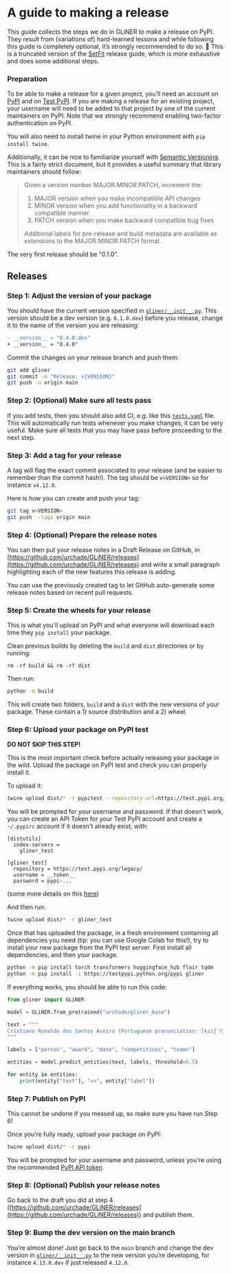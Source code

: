 # A guide to making a release

This guide collects the steps we do in GLiNER to make a release on PyPI. They result from (variations of) hard-learned lessons and while following this guide is completely optional, it’s strongly recommended to do so. 🙂 This is a truncated version of the [SetFit](https://github.com/huggingface/setfit/blob/main/RELEASE.md) release guide, which is more exhaustive and does some additional steps.

### Preparation

To be able to make a release for a given project, you’ll need an account on [PyPI](https://pypi.org/) and on [Test PyPI](https://test.pypi.org/). If you are making a release for an existing project, your username will need to be added to that project by one of the current maintainers on PyPI. Note that we strongly recommend enabling two-factor authentication on PyPI.

You will also need to install twine in your Python environment with `pip install twine`.

Additionally, it can be nice to familiarize yourself with [Semantic Versioning](https://semver.org/). This is a fairly strict document, but it provides a useful summary that library maintainers should follow:

> Given a version number MAJOR.MINOR.PATCH, increment the:
> 
> 1. MAJOR version when you make incompatible API changes
> 2. MINOR version when you add functionality in a backward compatible manner
> 3. PATCH version when you make backward compatible bug fixes
> 
> Additional labels for pre-release and build metadata are available as extensions to the MAJOR.MINOR.PATCH format.

The very first release should be "0.1.0".

## Releases

### Step 1: Adjust the version of your package

You should have the current version specified in [`gliner/__init__.py`](gliner/__init__.py). This version should be a dev version (e.g. `0.1.0.dev`) before you release, change it to the name of the version you are releasing:

```diff
- __version__ = "0.4.0.dev"
+ __version__ = "0.4.0"
```

Commit the changes on your release branch and push them:

```bash
git add gliner
git commit -m "Release: v{VERSION}"
git push -u origin main
```

### Step 2: (Optional) Make sure all tests pass

If you add tests, then you should also add CI, e.g. like this [`tests.yaml`](https://github.com/tomaarsen/SpanMarkerNER/blob/main/.github/workflows/tests.yaml) file. This will automatically run tests whenever you make changes, it can be very useful. Make sure all tests that you may have pass before proceeding to the next step.

### Step 3: Add a tag for your release

A tag will flag the exact commit associated to your release (and be easier to remember than the commit hash!). The tag should be `v<VERSION>` so for instance `v4.12.0`. 

Here is how you can create and push your tag:

```bash
git tag v<VERSION>
git push --tags origin main
```

### Step 4: (Optional) Prepare the release notes

You can then put your release notes in a Draft Release on GitHub, in [https://github.com/urchade/GLiNER/releases](https://github.com/urchade/GLiNER/releases) and write a small paragraph highlighting each of the new features this release is adding.

You can use the previously created tag to let GitHub auto-generate some release notes based on recent pull requests.

### Step 5: Create the wheels for your release

This is what you'll upload on PyPI and what everyone will download each time they `pip install` your package.

Clean previous builds by deleting the `build` and `dist` directories or by running:

```
rm -rf build && rm -rf dist
```

Then run:

```bash
python -m build
```

This will create two folders, `build` and a `dist` with the new versions of your package. These contain a 1) source distribution and a 2) wheel.

### Step 6: Upload your package on PyPI test

**DO NOT SKIP THIS STEP!**

This is the most important check before actually releasing your package in the wild. Upload the package on PyPI test and check you can properly install it.

To upload it:

```bash
twine upload dist/* -r pypitest --repository-url=https://test.pypi.org/legacy/
```

You will be prompted for your username and password. If that doesn't work, you can create an API Token for your Test PyPI account and create a `~/.pypirc` account if it doesn't already exist, with:

```
[distutils]
  index-servers =
    gliner_test

[gliner_test]
  repository = https://test.pypi.org/legacy/
  username = __token__
  password = pypi-...
```
(some more details on this [here](https://pypi.org/help/#apitoken))

And then run:
```bash
twine upload dist/* -r gliner_test
```

Once that has uploaded the package, in a fresh environment containing all dependencies you need (tip: you can use Google Colab for this!), try to install your new package from the PyPI test server. First install all dependencies, and then your package.

```bash
python -m pip install torch transformers huggingface_hub flair tqdm
python -m pip install -i https://testpypi.python.org/pypi gliner
```

If everything works, you should be able to run this code:

```python
from gliner import GLiNER

model = GLiNER.from_pretrained("urchade/gliner_base")

text = """
Cristiano Ronaldo dos Santos Aveiro (Portuguese pronunciation: [kɾiʃˈtjɐnu ʁɔˈnaldu]; born 5 February 1985) is a Portuguese professional footballer who plays as a forward for and captains both Saudi Pro League club Al Nassr and the Portugal national team. Widely regarded as one of the greatest players of all time, Ronaldo has won five Ballon d'Or awards,[note 3] a record three UEFA Men's Player of the Year Awards, and four European Golden Shoes, the most by a European player. He has won 33 trophies in his career, including seven league titles, five UEFA Champions Leagues, the UEFA European Championship and the UEFA Nations League. Ronaldo holds the records for most appearances (183), goals (140) and assists (42) in the Champions League, goals in the European Championship (14), international goals (128) and international appearances (205). He is one of the few players to have made over 1,200 professional career appearances, the most by an outfield player, and has scored over 850 official senior career goals for club and country, making him the top goalscorer of all time.
"""

labels = ["person", "award", "date", "competitions", "teams"]

entities = model.predict_entities(text, labels, threshold=0.5)

for entity in entities:
    print(entity["text"], "=>", entity["label"])
```

### Step 7: Publish on PyPI

This cannot be undone if you messed up, so make sure you have run Step 6!

Once you’re fully ready, upload your package on PyPI:

```bash
twine upload dist/* -r pypi
```

You will be prompted for your username and password, unless you're using the recommended [PyPI API token](https://pypi.org/help/#apitoken). 

### Step 8: (Optional) Publish your release notes

Go back to the draft you did at step 4 ([https://github.com/urchade/GLiNER/releases](https://github.com/urchade/GLiNER/releases)) and publish them.

### Step 9: Bump the dev version on the main branch

You’re almost done! Just go back to the `main` branch and change the dev version in [`gliner/__init__.py`](gliner/__init__.py) to the new version you’re developing, for instance `4.13.0.dev` if just released `4.12.0`.
